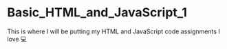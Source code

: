 # Basic_HTML_and_JavaScript_1
This is where I will be putting my HTML and JavaScript code assignments
I love 💻
